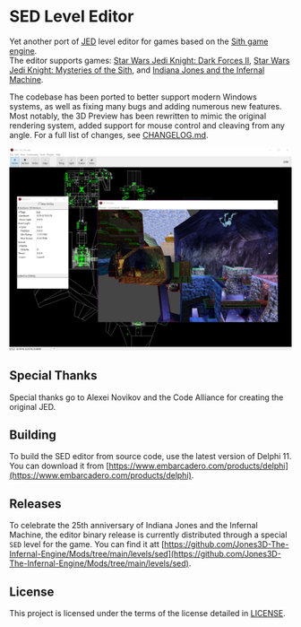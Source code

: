 # SED Level Editor

Yet another port of [JED](https://jkdf2.fandom.com/wiki/JED) level editor for games based on the [Sith game engine](https://starwars.fandom.com/wiki/Sith_Engine).  
The editor supports games: [Star Wars Jedi Knight: Dark Forces II](https://en.wikipedia.org/wiki/Star_Wars_Jedi_Knight:_Dark_Forces_II), [Star Wars Jedi Knight: Mysteries of the Sith](https://en.wikipedia.org/wiki/Star_Wars_Jedi_Knight:_Mysteries_of_the_Sith), and [Indiana Jones and the Infernal Machine](https://en.wikipedia.org/wiki/Indiana_Jones_and_the_Infernal_Machine). 

The codebase has been ported to better support modern Windows systems, as well as fixing many bugs and adding numerous new features. Most notably, the 3D Preview has been rewritten to mimic the original rendering system, added support for mouse control and cleaving from any angle. For a full list of changes, see [CHANGELOG.md](CHANGELOG.md).

![banner](docs/banner.png)

## Special Thanks

Special thanks go to Alexei Novikov and the Code Alliance for creating the original JED.

## Building

To build the SED editor from source code, use the latest version of Delphi 11. You can download it from [https://www.embarcadero.com/products/delphi](https://www.embarcadero.com/products/delphi).

## Releases

To celebrate the 25th anniversary of Indiana Jones and the Infernal Machine, the editor binary release is currently distributed through a special `SED` level for the game. You can find it att [https://github.com/Jones3D-The-Infernal-Engine/Mods/tree/main/levels/sed](https://github.com/Jones3D-The-Infernal-Engine/Mods/tree/main/levels/sed).

## License

This project is licensed under the terms of the license detailed in [LICENSE](LICENSE).